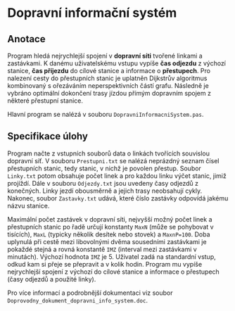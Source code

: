 # Dopravní informační systém



## Anotace

Program hledá nejrychlejší spojení v **dopravní síti** tvořené linkami a zastávkami. K danému uživatelskému vstupu vypíše **čas odjezdu** z výchozí stanice, **čas příjezdu** do cílové stanice a informace o **přestupech**. Pro nalezení cesty do přestupních stanic je uplatněn Dijkstrův algoritmus kombinovaný s ořezáváním neperspektivních částí grafu. Následně je vybráno optimální dokončení trasy jízdou přímým dopravním spojem z některé přestupní stanice.

Hlavní program se nalézá v souboru `DopravniInformacniSystem.pas`.

## Specifikace úlohy

Program načte z vstupních souborů data o linkách tvořících souvislou dopravní síť. V souboru `Prestupni.txt` se nalézá neprázdný seznam čísel přestupních stanic, tedy stanic, v nichž je povolen přestup. Soubor `Linky.txt` potom obsahuje počet linek a pro každou linku výčet stanic, jimiž projíždí. Dále v souboru `Odjezdy.txt` jsou uvedeny časy odjezdů z konečných. Linky jezdí obousměrně a jejich trasy neobsahují cykly. Nakonec, soubor `Zastavky.txt` udává, které číslo zastávky odpovídá jakému názvu stanice.

Maximální počet zastávek v dopravní síti, nejvyšší možný počet linek a přestupních stanic po řadě určují konstanty `MaxN` (může se pohybovat v tisících), `MaxL` (typicky několik desítek nebo stovek) a `MaxnP=100`. Doba uplynulá při cestě mezi libovolnými dvěma sousedními zastávkami je pokaždé stejná a rovná konstantě `IMZ` (interval mezi zastávkami v minutách). Výchozí hodnota  `IMZ` je 5. Uživatel zadá na standardní vstup, odkud kam si přeje se přepravit a v kolik hodin. Program mu vypíše nejrychlejší spojení z výchozí do cílové stanice a informace o přestupech (časy odjezdů a použité linky).

Pro více informací a podrobnější dokumentaci viz soubor `Doprovodny_dokument_dopravni_info_system.doc`.  
